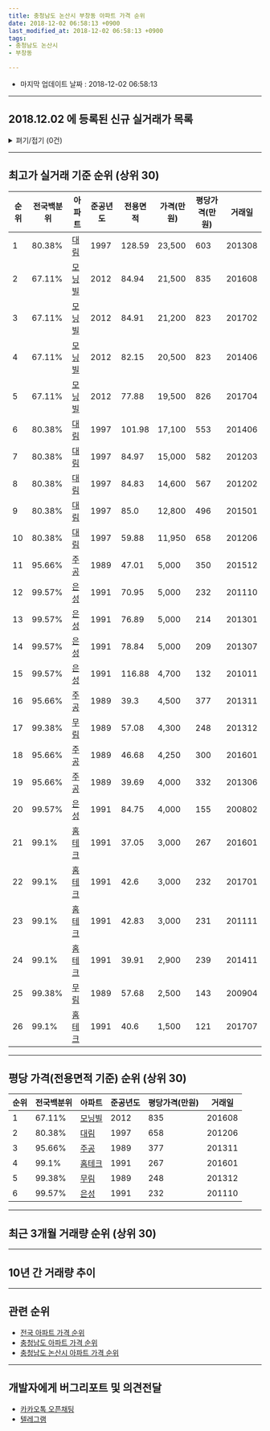 ```yaml
---
title: 충청남도 논산시 부창동 아파트 가격 순위
date: 2018-12-02 06:58:13 +0900
last_modified_at: 2018-12-02 06:58:13 +0900
tags:
- 충청남도 논산시
- 부창동

---
```


* 마지막 업데이트 날짜 : 2018-12-02 06:58:13

---

## 2018.12.02 에 등록된 신규 실거래가 목록

<details>
<summary>펴기/접기 (0건)</summary>
<div markdown="1">

|아파트|전국백분위|준공년도|전용면적|가격(만원)|평당가격(만원)|거래일|
|---|---|---|---|---|---|---|
|없음|||||||


</div>
</details>

---

## 최고가 실거래 기준 순위 (상위 30)


|순위|전국백분위|아파트|준공년도|전용면적|가격(만원)|평당가격(만원)|거래일|
|---|---|---|---|---|---|---|---|
|1|80.38%|[대림](https://search.naver.com/search.naver?query=%EC%B6%A9%EC%B2%AD%EB%82%A8%EB%8F%84+%EB%85%BC%EC%82%B0%EC%8B%9C+%EB%B6%80%EC%B0%BD%EB%8F%99+%EB%8C%80%EB%A6%BC)|1997|128.59|23,500|603|201308|
|2|67.11%|[모닝빌](https://search.naver.com/search.naver?query=%EC%B6%A9%EC%B2%AD%EB%82%A8%EB%8F%84+%EB%85%BC%EC%82%B0%EC%8B%9C+%EB%B6%80%EC%B0%BD%EB%8F%99+%EB%AA%A8%EB%8B%9D%EB%B9%8C)|2012|84.94|21,500|835|201608|
|3|67.11%|[모닝빌](https://search.naver.com/search.naver?query=%EC%B6%A9%EC%B2%AD%EB%82%A8%EB%8F%84+%EB%85%BC%EC%82%B0%EC%8B%9C+%EB%B6%80%EC%B0%BD%EB%8F%99+%EB%AA%A8%EB%8B%9D%EB%B9%8C)|2012|84.91|21,200|823|201702|
|4|67.11%|[모닝빌](https://search.naver.com/search.naver?query=%EC%B6%A9%EC%B2%AD%EB%82%A8%EB%8F%84+%EB%85%BC%EC%82%B0%EC%8B%9C+%EB%B6%80%EC%B0%BD%EB%8F%99+%EB%AA%A8%EB%8B%9D%EB%B9%8C)|2012|82.15|20,500|823|201406|
|5|67.11%|[모닝빌](https://search.naver.com/search.naver?query=%EC%B6%A9%EC%B2%AD%EB%82%A8%EB%8F%84+%EB%85%BC%EC%82%B0%EC%8B%9C+%EB%B6%80%EC%B0%BD%EB%8F%99+%EB%AA%A8%EB%8B%9D%EB%B9%8C)|2012|77.88|19,500|826|201704|
|6|80.38%|[대림](https://search.naver.com/search.naver?query=%EC%B6%A9%EC%B2%AD%EB%82%A8%EB%8F%84+%EB%85%BC%EC%82%B0%EC%8B%9C+%EB%B6%80%EC%B0%BD%EB%8F%99+%EB%8C%80%EB%A6%BC)|1997|101.98|17,100|553|201406|
|7|80.38%|[대림](https://search.naver.com/search.naver?query=%EC%B6%A9%EC%B2%AD%EB%82%A8%EB%8F%84+%EB%85%BC%EC%82%B0%EC%8B%9C+%EB%B6%80%EC%B0%BD%EB%8F%99+%EB%8C%80%EB%A6%BC)|1997|84.97|15,000|582|201203|
|8|80.38%|[대림](https://search.naver.com/search.naver?query=%EC%B6%A9%EC%B2%AD%EB%82%A8%EB%8F%84+%EB%85%BC%EC%82%B0%EC%8B%9C+%EB%B6%80%EC%B0%BD%EB%8F%99+%EB%8C%80%EB%A6%BC)|1997|84.83|14,600|567|201202|
|9|80.38%|[대림](https://search.naver.com/search.naver?query=%EC%B6%A9%EC%B2%AD%EB%82%A8%EB%8F%84+%EB%85%BC%EC%82%B0%EC%8B%9C+%EB%B6%80%EC%B0%BD%EB%8F%99+%EB%8C%80%EB%A6%BC)|1997|85.0|12,800|496|201501|
|10|80.38%|[대림](https://search.naver.com/search.naver?query=%EC%B6%A9%EC%B2%AD%EB%82%A8%EB%8F%84+%EB%85%BC%EC%82%B0%EC%8B%9C+%EB%B6%80%EC%B0%BD%EB%8F%99+%EB%8C%80%EB%A6%BC)|1997|59.88|11,950|658|201206|
|11|95.66%|[주공](https://search.naver.com/search.naver?query=%EC%B6%A9%EC%B2%AD%EB%82%A8%EB%8F%84+%EB%85%BC%EC%82%B0%EC%8B%9C+%EB%B6%80%EC%B0%BD%EB%8F%99+%EC%A3%BC%EA%B3%B5)|1989|47.01|5,000|350|201512|
|12|99.57%|[은성](https://search.naver.com/search.naver?query=%EC%B6%A9%EC%B2%AD%EB%82%A8%EB%8F%84+%EB%85%BC%EC%82%B0%EC%8B%9C+%EB%B6%80%EC%B0%BD%EB%8F%99+%EC%9D%80%EC%84%B1)|1991|70.95|5,000|232|201110|
|13|99.57%|[은성](https://search.naver.com/search.naver?query=%EC%B6%A9%EC%B2%AD%EB%82%A8%EB%8F%84+%EB%85%BC%EC%82%B0%EC%8B%9C+%EB%B6%80%EC%B0%BD%EB%8F%99+%EC%9D%80%EC%84%B1)|1991|76.89|5,000|214|201301|
|14|99.57%|[은성](https://search.naver.com/search.naver?query=%EC%B6%A9%EC%B2%AD%EB%82%A8%EB%8F%84+%EB%85%BC%EC%82%B0%EC%8B%9C+%EB%B6%80%EC%B0%BD%EB%8F%99+%EC%9D%80%EC%84%B1)|1991|78.84|5,000|209|201307|
|15|99.57%|[은성](https://search.naver.com/search.naver?query=%EC%B6%A9%EC%B2%AD%EB%82%A8%EB%8F%84+%EB%85%BC%EC%82%B0%EC%8B%9C+%EB%B6%80%EC%B0%BD%EB%8F%99+%EC%9D%80%EC%84%B1)|1991|116.88|4,700|132|201011|
|16|95.66%|[주공](https://search.naver.com/search.naver?query=%EC%B6%A9%EC%B2%AD%EB%82%A8%EB%8F%84+%EB%85%BC%EC%82%B0%EC%8B%9C+%EB%B6%80%EC%B0%BD%EB%8F%99+%EC%A3%BC%EA%B3%B5)|1989|39.3|4,500|377|201311|
|17|99.38%|[무림](https://search.naver.com/search.naver?query=%EC%B6%A9%EC%B2%AD%EB%82%A8%EB%8F%84+%EB%85%BC%EC%82%B0%EC%8B%9C+%EB%B6%80%EC%B0%BD%EB%8F%99+%EB%AC%B4%EB%A6%BC)|1989|57.08|4,300|248|201312|
|18|95.66%|[주공](https://search.naver.com/search.naver?query=%EC%B6%A9%EC%B2%AD%EB%82%A8%EB%8F%84+%EB%85%BC%EC%82%B0%EC%8B%9C+%EB%B6%80%EC%B0%BD%EB%8F%99+%EC%A3%BC%EA%B3%B5)|1989|46.68|4,250|300|201601|
|19|95.66%|[주공](https://search.naver.com/search.naver?query=%EC%B6%A9%EC%B2%AD%EB%82%A8%EB%8F%84+%EB%85%BC%EC%82%B0%EC%8B%9C+%EB%B6%80%EC%B0%BD%EB%8F%99+%EC%A3%BC%EA%B3%B5)|1989|39.69|4,000|332|201306|
|20|99.57%|[은성](https://search.naver.com/search.naver?query=%EC%B6%A9%EC%B2%AD%EB%82%A8%EB%8F%84+%EB%85%BC%EC%82%B0%EC%8B%9C+%EB%B6%80%EC%B0%BD%EB%8F%99+%EC%9D%80%EC%84%B1)|1991|84.75|4,000|155|200802|
|21|99.1%|[홈테크](https://search.naver.com/search.naver?query=%EC%B6%A9%EC%B2%AD%EB%82%A8%EB%8F%84+%EB%85%BC%EC%82%B0%EC%8B%9C+%EB%B6%80%EC%B0%BD%EB%8F%99+%ED%99%88%ED%85%8C%ED%81%AC)|1991|37.05|3,000|267|201601|
|22|99.1%|[홈테크](https://search.naver.com/search.naver?query=%EC%B6%A9%EC%B2%AD%EB%82%A8%EB%8F%84+%EB%85%BC%EC%82%B0%EC%8B%9C+%EB%B6%80%EC%B0%BD%EB%8F%99+%ED%99%88%ED%85%8C%ED%81%AC)|1991|42.6|3,000|232|201701|
|23|99.1%|[홈테크](https://search.naver.com/search.naver?query=%EC%B6%A9%EC%B2%AD%EB%82%A8%EB%8F%84+%EB%85%BC%EC%82%B0%EC%8B%9C+%EB%B6%80%EC%B0%BD%EB%8F%99+%ED%99%88%ED%85%8C%ED%81%AC)|1991|42.83|3,000|231|201111|
|24|99.1%|[홈테크](https://search.naver.com/search.naver?query=%EC%B6%A9%EC%B2%AD%EB%82%A8%EB%8F%84+%EB%85%BC%EC%82%B0%EC%8B%9C+%EB%B6%80%EC%B0%BD%EB%8F%99+%ED%99%88%ED%85%8C%ED%81%AC)|1991|39.91|2,900|239|201411|
|25|99.38%|[무림](https://search.naver.com/search.naver?query=%EC%B6%A9%EC%B2%AD%EB%82%A8%EB%8F%84+%EB%85%BC%EC%82%B0%EC%8B%9C+%EB%B6%80%EC%B0%BD%EB%8F%99+%EB%AC%B4%EB%A6%BC)|1989|57.68|2,500|143|200904|
|26|99.1%|[홈테크](https://search.naver.com/search.naver?query=%EC%B6%A9%EC%B2%AD%EB%82%A8%EB%8F%84+%EB%85%BC%EC%82%B0%EC%8B%9C+%EB%B6%80%EC%B0%BD%EB%8F%99+%ED%99%88%ED%85%8C%ED%81%AC)|1991|40.6|1,500|121|201707|


---

## 평당 가격(전용면적 기준) 순위 (상위 30)


|순위|전국백분위|아파트|준공년도|평당가격(만원)|거래일|
|---|---|---|---|---|---|
|1|67.11%|[모닝빌](https://search.naver.com/search.naver?query=%EC%B6%A9%EC%B2%AD%EB%82%A8%EB%8F%84+%EB%85%BC%EC%82%B0%EC%8B%9C+%EB%B6%80%EC%B0%BD%EB%8F%99+%EB%AA%A8%EB%8B%9D%EB%B9%8C)|2012|835|201608|
|2|80.38%|[대림](https://search.naver.com/search.naver?query=%EC%B6%A9%EC%B2%AD%EB%82%A8%EB%8F%84+%EB%85%BC%EC%82%B0%EC%8B%9C+%EB%B6%80%EC%B0%BD%EB%8F%99+%EB%8C%80%EB%A6%BC)|1997|658|201206|
|3|95.66%|[주공](https://search.naver.com/search.naver?query=%EC%B6%A9%EC%B2%AD%EB%82%A8%EB%8F%84+%EB%85%BC%EC%82%B0%EC%8B%9C+%EB%B6%80%EC%B0%BD%EB%8F%99+%EC%A3%BC%EA%B3%B5)|1989|377|201311|
|4|99.1%|[홈테크](https://search.naver.com/search.naver?query=%EC%B6%A9%EC%B2%AD%EB%82%A8%EB%8F%84+%EB%85%BC%EC%82%B0%EC%8B%9C+%EB%B6%80%EC%B0%BD%EB%8F%99+%ED%99%88%ED%85%8C%ED%81%AC)|1991|267|201601|
|5|99.38%|[무림](https://search.naver.com/search.naver?query=%EC%B6%A9%EC%B2%AD%EB%82%A8%EB%8F%84+%EB%85%BC%EC%82%B0%EC%8B%9C+%EB%B6%80%EC%B0%BD%EB%8F%99+%EB%AC%B4%EB%A6%BC)|1989|248|201312|
|6|99.57%|[은성](https://search.naver.com/search.naver?query=%EC%B6%A9%EC%B2%AD%EB%82%A8%EB%8F%84+%EB%85%BC%EC%82%B0%EC%8B%9C+%EB%B6%80%EC%B0%BD%EB%8F%99+%EC%9D%80%EC%84%B1)|1991|232|201110|


---

## 최근 3개월 거래량 순위 (상위 30)


<div style="width:100%;">
    <canvas id="deal_count_ranking" height="250"></canvas>
</div>


<script>
new Chart(document.getElementById("deal_count_ranking"), {
    type: 'horizontalBar',
    data: {
        labels: ['주공', '대림', '홈테크', '모닝빌'],
        datasets: [{
            label: '실거래 수',
            data: [4, 3, 1, 1],
            borderColor: "rgba(255, 0, 128, 1)",
            backgroundColor: "rgba(255, 0, 128, 0.5)",
            fill: false,
        }]
    },
    options: {
        responsive: true,
        title: {
            display: true,
            text: '최근 3개월 거래량 순위'
        },
        tooltips: {
            mode: 'index',
            intersect: false,
            callbacks: {
                title: function(tooltipItems, data) {
                    return "실거래 수:";
                },
                label: function(tooltipItem, data) {
                    return data.labels[tooltipItem.index] + ": " + tooltipItem.xLabel;
                }
            }
        },
        hover: {
            mode: 'nearest',
            intersect: true
        },
        scales: {
            xAxes: [{
                display: true,
                scaleLabel: {
                    display: true,
                    labelString: '실거래 수'
                },
                ticks: {
                    suggestedMin: 0,
                }
            }],
            yAxes: [{
                display: true,
                ticks: {
                    autoSkip: false,
                    callback: function(value, index, values) {
                        if (value.length > 15)
                            return value.substr(0, 13) + "...";
                        else
                            return value;
                    }
                },
                scaleLabel: {
                    display: false,
                }
            }]
        }
    }
});

</script>


---

## 10년 간 거래량 추이


<div style="width:100%;">
    <canvas id="deal_progress" height="250"></canvas>
</div>

<script>
new Chart(document.getElementById("deal_progress"), {
    type: 'line',
    data: {
        labels: ['200812','200901','200902','200903','200904','200905','200906','200907','200908','200909','200910','200911','200912','201001','201002','201003','201004','201005','201006','201007','201008','201009','201010','201011','201012','201101','201102','201103','201104','201105','201106','201107','201108','201109','201110','201111','201112','201201','201202','201203','201204','201205','201206','201207','201208','201209','201210','201211','201212','201301','201302','201303','201304','201305','201306','201307','201308','201309','201310','201311','201312','201401','201402','201403','201404','201405','201406','201407','201408','201409','201410','201411','201412','201501','201502','201503','201504','201505','201506','201507','201508','201509','201510','201511','201512','201601','201602','201603','201604','201605','201606','201607','201608','201609','201610','201611','201612','201701','201702','201703','201704','201705','201706','201707','201708','201709','201710','201711','201712','201801','201802','201803','201804','201805','201806','201807','201808','201809','201810','201811','201812'],
        datasets: [{
            label: '실거래 수',
            pointRadius: 1,
            data: [2, 8, 6, 9, 7, 6, 6, 8, 8, 11, 10, 9, 5, 3, 12, 5, 6, 5, 8, 5, 6, 9, 11, 9, 11, 4, 3, 14, 7, 9, 6, 3, 14, 7, 8, 6, 17, 3, 5, 11, 8, 7, 7, 5, 3, 2, 9, 3, 3, 1, 3, 8, 8, 4, 6, 6, 9, 5, 3, 5, 6, 7, 5, 3, 11, 4, 6, 2, 5, 2, 6, 5, 8, 12, 7, 6, 5, 12, 3, 10, 6, 7, 6, 6, 8, 7, 7, 4, 3, 1, 8, 5, 5, 6, 5, 13, 7, 4, 11, 6, 15, 11, 10, 11, 10, 5, 5, 2, 4, 10, 5, 5, 10, 4, 5, 3, 6, 4, 4, 5, 0],
            borderColor: "rgba(255, 201, 14, 1)",
            backgroundColor: "rgba(255, 201, 14, 0.5)",
            fill: true,
        }]
    },
    options: {
        responsive: true,
        title: {
            display: true,
            text: '10년간 거래량 추이'
        },
        tooltips: {
            mode: 'index',
            intersect: false,
        },
        hover: {
            mode: 'nearest',
            intersect: true
        },
        scales: {
            xAxes: [{
                display: true,
                scaleLabel: {
                    display: true,
                    labelString: '년/월'
                }
            }],
            yAxes: [{
                display: true,
                ticks: {
                    suggestedMin: 0,
                },
                scaleLabel: {
                    display: true,
                    labelString: '실거래 수'
                }
            }]
        }
    }
});

</script>


---

## 관련 순위

- [전국 아파트 가격 순위](https://inasie.github.io/apt-ranking/전국)
- [충청남도 아파트 가격 순위](https://inasie.github.io/apt-ranking/충청남도)
- [충청남도 논산시 아파트 가격 순위](https://inasie.github.io/apt-ranking/충청남도-논산시)


---

## 개발자에게 버그리포트 및 의견전달

- [카카오톡 오픈채팅](https://open.kakao.com/o/gLJUAP4)
- [텔레그램](https://t.me/inasie)

